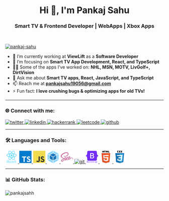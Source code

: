 <h1 align="center">Hi 👋, I'm Pankaj Sahu</h1>
<h3 align="center">Smart TV & Frontend Developer | WebApps | Xbox Apps</h3>

<br/>

<p align="left">
  <a href="https://twitter.com/pankajs06738295" target="blank">
    <img src="https://img.shields.io/twitter/follow/pankajs06738295?logo=twitter&style=for-the-badge" alt="pankaj-sahu" />
  </a>
</p>

- 🔭 I’m currently working at **ViewLift** as a **Software Developer**  
- 🌱 I’m focusing on **Smart TV App Development, React, and TypeScript**  
- 👨‍💻 Some of the apps I’ve worked on: **NHL, MSN, MOTV, LivGolf+, DirtVision**  
- 💬 Ask me about **Smart TV apps, React, JavaScript, and TypeScript**  
- 📫 Reach me at **pankajsahu19056@gmail.com**  
- ⚡ Fun fact: **I love crushing bugs & optimizing apps for old TVs!**  

---

### 🌐 Connect with me:
<p align="left">
  <a href="https://twitter.com/pankajs06738295" target="_blank">
    <img align="center" src="https://cdn.jsdelivr.net/npm/simple-icons@3.0.1/icons/twitter.svg" alt="twitter" height="30" width="40" />
  </a>
  <a href="https://linkedin.com/in/pankajsahh" target="_blank">
    <img align="center" src="https://cdn.jsdelivr.net/npm/simple-icons@3.0.1/icons/linkedin.svg" alt="linkedin" height="30" width="40" />
  </a>
  <a href="https://www.hackerrank.com/Pankajsahu19056" target="blank">
    <img align="center" src="https://cdn.jsdelivr.net/npm/simple-icons@3.0.1/icons/hackerrank.svg" alt="hackerrank" height="30" width="40" />
  </a>
  <a href="https://leetcode.com/pankajsahh/" target="_blank">
    <img align="center" src="https://cdn.jsdelivr.net/npm/simple-icons@3.0.1/icons/leetcode.svg" alt="leetcode" height="30" width="40" />
  </a>
  <a href="https://github.com/pankajsahh" target="_blank">
    <img align="center" src="https://cdn.jsdelivr.net/npm/simple-icons@3.0.1/icons/github.svg" alt="github" height="30" width="40" />
  </a>
</p>

---

### 🛠️ Languages and Tools:
<p align="left">
  <a href="https://reactjs.org/" rel="nofollow">
    <img src="https://raw.githubusercontent.com/devicons/devicon/master/icons/react/react-original-wordmark.svg" alt="react" width="40" height="40" />
  </a>
  <a href="https://www.typescriptlang.org/" rel="nofollow">
    <img src="https://raw.githubusercontent.com/devicons/devicon/master/icons/typescript/typescript-original.svg" alt="typescript" width="40" height="40" />
  </a>
  <a href="https://developer.mozilla.org/en-US/docs/Web/JavaScript" rel="nofollow">
    <img src="https://raw.githubusercontent.com/devicons/devicon/master/icons/javascript/javascript-original.svg" alt="javascript" width="40" height="40" />
  </a>
  <a href="https://webpack.js.org/" rel="nofollow">
    <img src="https://raw.githubusercontent.com/devicons/devicon/master/icons/webpack/webpack-original.svg" alt="webpack" width="40" height="40" />
  </a>
  <a href="https://sass-lang.com/" rel="nofollow">
    <img src="https://raw.githubusercontent.com/devicons/devicon/master/icons/sass/sass-original.svg" alt="sass" width="40" height="40" />
  </a>
  <a href="https://git-scm.com/" rel="nofollow">
    <img src="https://www.vectorlogo.zone/logos/git-scm/git-scm-icon.svg" alt="git" width="40" height="40" />
  </a>
  <a href="https://getbootstrap.com/" rel="nofollow">
    <img src="https://raw.githubusercontent.com/devicons/devicon/master/icons/bootstrap/bootstrap-plain-wordmark.svg" alt="bootstrap" width="40" height="40" />
  </a>
  <a href="https://www.w3.org/html/" rel="nofollow">
    <img src="https://raw.githubusercontent.com/devicons/devicon/master/icons/html5/html5-original-wordmark.svg" alt="html5" width="40" height="40" />
  </a>
  <a href="https://www.w3schools.com/css/" rel="nofollow">
    <img src="https://raw.githubusercontent.com/devicons/devicon/master/icons/css3/css3-original-wordmark.svg" alt="css3" width="40" height="40" />
  </a>
</p>

---

### 📊 GitHub Stats:
<p align="left">
  <img align="center" src="https://github-readme-stats.vercel.app/api?username=pankajsahh&show_icons=true&locale=en" alt="pankajsahh" />
</p>
